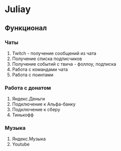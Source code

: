 # Juliaу

## Функционал

### Чаты
1. Twitch - получение сообщений из чата
1. Получение списка подписчиков
1. Получение событий с твича - фоллоу, подписка 
1. Работа с командами чата
1. Работа с поинтами
### Работа с донатом
1. Яндекс.Деньги
1. Подключение к Альфа-банку
1. Подключение к сберу
1. Тинькофф
### Музыка
1. Яндекс.Музыка
1. Youtube